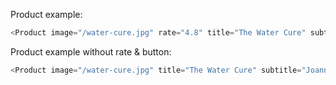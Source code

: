 Product example:

```js
<Product image="/water-cure.jpg" rate="4.8" title="The Water Cure" subtitle="Joanne Ramos" buttonText="Biography" />
```

Product example without rate & button:

```js
<Product image="/water-cure.jpg" title="The Water Cure" subtitle="Joanne Ramos" />
```